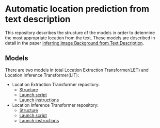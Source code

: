 # Automatic location prediction from text description

This repository describes the structure of the models in order to determine the most appropriate location from the text.
These models are described in detail in the paper [Inferring Image Background from Text Description](https://link.springer.com/chapter/10.1007/978-3-031-23372-2_1).

## Models
There are two models in total Location Extraction Transformer(LET) and Location Inference Transformer(LIT):
* Location Extraction Transformer repository:
    * [Structure](Location%20Extraction%20Transformer/model.py)
    * [Launch script](Location%20Extraction%20Transformer/launch.py)
    * [Launch instructions](Location%20Extraction%20Transformer/README.md)
* Location Inference Transformer repository:
    * [Structure](Location%20Inference%20Transformer/model.py)
    * [Launch script](Location%20Inference%20Transformer/launch.py)
    * [Launch instructions](Location%20Inference%20Transformer/README.md)
    
